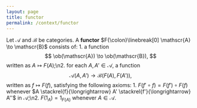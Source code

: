 ```yaml
---
layout: page
title: functor
permalink: /context/functor
---
```

Let $\mathscr{A}$ and $\mathscr{B}$ be categories.  A **functor**    $F{\colon}\linebreak[0] \mathscr{A} \to \mathscr{B}$ consists of:   1. a function $$ \ob(\mathscr{A}) \to \ob(\mathscr{B}), $$ written as $A \mapsto F(A)$;\n2. for each $A, A' \in \mathscr{A}$, a function $$ \mathscr{A}(A, A') \to \mathscr{B}(F(A), F(A')), $$ written as $f \mapsto F(f)$,   satisfying the following axioms:   1. $F(f' \circ f) = F(f') \circ F(f)$ whenever $A \stackrel{f}{\longrightarrow} A' \stackrel{f'}{\longrightarrow} A''$ in $\mathscr{A}$;\n2. $F(1_A) = 1_{F(A)}$ whenever $A \in \mathscr{A}$.
